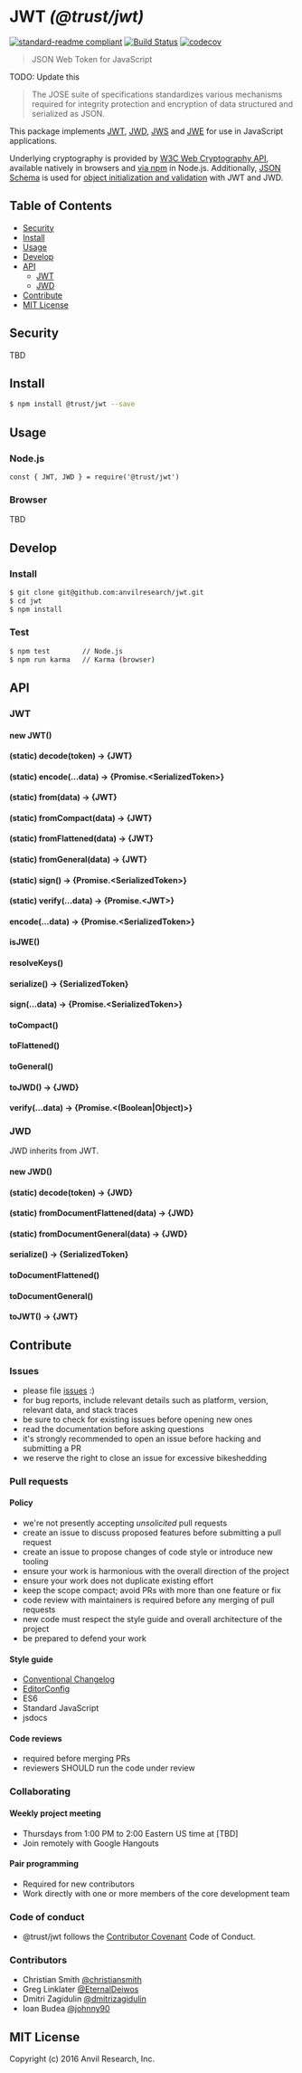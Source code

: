 # JWT _(@trust/jwt)_

[![standard-readme compliant](https://img.shields.io/badge/readme%20style-standard-brightgreen.svg?style=flat-square)](https://github.com/RichardLitt/standard-readme)
[![Build Status](https://travis-ci.org/anvilresearch/jwt.svg?branch=master)](https://travis-ci.org/anvilresearch/jwt)
[![codecov](https://codecov.io/gh/anvilresearch/jwt/branch/master/graph/badge.svg)](https://codecov.io/gh/anvilresearch/jwt)

> JSON Web Token for JavaScript

TODO: Update this

> The JOSE suite of specifications standardizes various mechanisms required for
integrity protection and encryption of data structured and serialized as JSON.

This package implements [JWT][jwt], [JWD][jwd], [JWS][jws] and [JWE][jwe] for use in JavaScript applications.

Underlying cryptography is provided by [W3C Web Cryptography API][w3c-webcrypto],
available natively in browsers and [via npm][node-webcrypto] in Node.js.
Additionally, [JSON Schema][json-schema] is used for [object initialization and
validation][json-doc] with JWT and JWD.

[jwt]: https://tools.ietf.org/html/rfc7519
[jwd]: https://tools.ietf.org/html/draft-smith-oauth-json-web-document-00
[jws]: https://tools.ietf.org/html/rfc7515
[jwe]: https://tools.ietf.org/html/rfc7516
[jwa]: https://tools.ietf.org/html/rfc7518
[jwk]: https://tools.ietf.org/html/rfc7517
[jwkset]: https://tools.ietf.org/html/rfc7517#section-5
[w3c-webcrypto]: https://www.w3.org/TR/WebCryptoAPI/
[node-webcrypto]: https://www.npmjs.com/package/@trust/webcrypto
[json-schema]: http://json-schema.org/
[json-doc]: https://www.npmjs.com/package/@trust/json-document


## Table of Contents

* [Security](#security)
* [Install](#install)
* [Usage](#usage)
* [Develop](#develop)
* [API](#api)
  * [JWT](#jwt)
  * [JWD](#jwd)
* [Contribute](#contribute)
* [MIT License](#mit-license)

## Security

TBD

## Install

```bash
$ npm install @trust/jwt --save
```

## Usage

### Node.js

```
const { JWT, JWD } = require('@trust/jwt')
```

### Browser

TBD

## Develop

### Install

```bash
$ git clone git@github.com:anvilresearch/jwt.git
$ cd jwt
$ npm install
```

### Test

```bash
$ npm test        // Node.js
$ npm run karma   // Karma (browser)
```

## API

### JWT

#### new JWT()
#### (static) decode(token) → {JWT}
#### (static) encode(…data) → {Promise.&lt;SerializedToken&gt;}
#### (static) from(data) → {JWT}
#### (static) fromCompact(data) → {JWT}
#### (static) fromFlattened(data) → {JWT}
#### (static) fromGeneral(data) → {JWT}
#### (static) sign() → {Promise.&lt;SerializedToken&gt;}
#### (static) verify(…data) → {Promise.&lt;JWT&gt;}
#### encode(…data) → {Promise.&lt;SerializedToken&gt;}
#### isJWE()
#### resolveKeys()
#### serialize() → {SerializedToken}
#### sign(…data) → {Promise.&lt;SerializedToken&gt;}
#### toCompact()
#### toFlattened()
#### toGeneral()
#### toJWD() → {JWD}
#### verify(…data) → {Promise.&lt;(Boolean|Object)&gt;}

### JWD

JWD inherits from JWT.

#### new JWD()
#### (static) decode(token) → {JWD}
#### (static) fromDocumentFlattened(data) → {JWD}
#### (static) fromDocumentGeneral(data) → {JWD}
#### serialize() → {SerializedToken}
#### toDocumentFlattened()
#### toDocumentGeneral()
#### toJWT() → {JWT}

## Contribute

### Issues

* please file [issues](https://github.com/anvilresearch/jwt/issues) :)
* for bug reports, include relevant details such as platform, version, relevant data, and stack traces
* be sure to check for existing issues before opening new ones
* read the documentation before asking questions
* it's strongly recommended to open an issue before hacking and submitting a PR
* we reserve the right to close an issue for excessive bikeshedding

### Pull requests

#### Policy

* we're not presently accepting *unsolicited* pull requests
* create an issue to discuss proposed features before submitting a pull request
* create an issue to propose changes of code style or introduce new tooling
* ensure your work is harmonious with the overall direction of the project
* ensure your work does not duplicate existing effort
* keep the scope compact; avoid PRs with more than one feature or fix
* code review with maintainers is required before any merging of pull requests
* new code must respect the style guide and overall architecture of the project
* be prepared to defend your work

#### Style guide

* [Conventional Changelog](https://github.com/bcoe/conventional-changelog-standard/blob/master/convention.md)
* [EditorConfig](http://editorconfig.org)
* ES6
* Standard JavaScript
* jsdocs

#### Code reviews

* required before merging PRs
* reviewers SHOULD run the code under review

### Collaborating

#### Weekly project meeting

* Thursdays from 1:00 PM to 2:00 Eastern US time at [TBD]
* Join remotely with Google Hangouts

#### Pair programming

* Required for new contributors
* Work directly with one or more members of the core development team

### Code of conduct

* @trust/jwt follows the [Contributor Covenant](http://contributor-covenant.org/version/1/3/0/) Code of Conduct.

### Contributors

* Christian Smith [@christiansmith](https://github.com/christiansmith)
* Greg Linklater [@EternalDeiwos](https://github.com/EternalDeiwos)
* Dmitri Zagidulin [@dmitrizagidulin](https://github.com/dmitrizagidulin)
* Ioan Budea [@johnny90](https://github.com/johnny90)

## MIT License

Copyright (c) 2016 Anvil Research, Inc.
